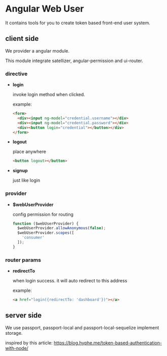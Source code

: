 # Angular Web User

It contains tools for you to create token based front-end user system.

## client side

We provider a angular module.

This module integrate satellizer, angular-permission and ui-router.

### directive

- **login**

  invoke login method when clicked.

  example:

  ```html
  <form>
    <div><input ng-model="credential.username"></div>
    <div><input ng-model="credential.password"></div>
    <div><button login="credential"></button></div>
  </form>
  ```

- **logout**

  place anywhere

  ```html
  <button logout></button>
  ```

- **signup**

  just like login

### provider

- **$webUserProvider**

  config permission for routing

  ```js
  function ($webUserProvider) {
    $webUserProvider.allowAnonymous(false);
    $webUserProvider.scopes([
      'consumer'
    ]);
  }
  ```

### router params

- **redirectTo**

  when login success. it will auto redirect to this address

  example:

  ```html
  <a href="login({redirectTo: 'dashboard'})"></a>
  ```

## server side

We use passport, passport-local and passport-local-sequelize implement storage.

inspired by this article: https://blog.hyphe.me/token-based-authentication-with-node/
